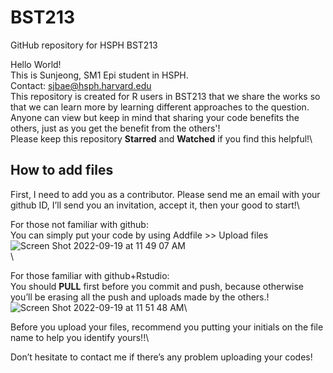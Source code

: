 # BST213

GitHub repository for HSPH BST213 

Hello World! \
This is Sunjeong, SM1 Epi student in HSPH.\
Contact: sjbae@hsph.harvard.edu\
This repository is created for R users in BST213 that we share the works so that we can learn more by learning different approaches to the question. Anyone can view but keep in mind that sharing your code benefits the others, just as you get the benefit from the others'!\
Please keep this repository **Starred** and **Watched** if you find this helpful!\

## How to add files
First, I need to add you as a contributor. Please send me an email with your github ID, I’ll send you an invitation, accept it, then your good to start!\

For those not familiar with github: \
You can simply put your code by using Addfile >> Upload files\
![Screen Shot 2022-09-19 at 11 49 07 AM](https://user-images.githubusercontent.com/102775904/191059093-358eb61c-c6fc-4665-af1e-3af3b3ff5295.png)\
\

For those familiar with github+Rstudio: \
You should **PULL** first before you commit and push, because otherwise you’ll be erasing all the push and uploads made by the others.!\
![Screen Shot 2022-09-19 at 11 51 48 AM](https://user-images.githubusercontent.com/102775904/191059711-7cb36ec7-7ac1-4d17-bd7f-c6039a3f8bef.png)\

Before you upload your files, recommend you putting your initials on the file name to help you identify yours!!\

Don’t hesitate to contact me if there’s any problem uploading your codes!

